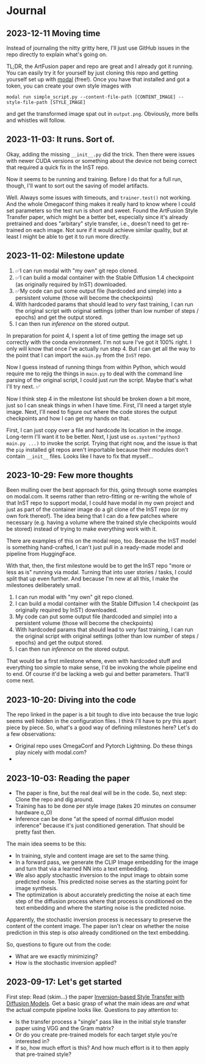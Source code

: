 # Journal
## 2023-12-11 Moving time
Instead of journaling the nitty gritty here, I'll just use GitHub issues in the repo directly to explain what's going on.

TL;DR, the ArtFusion paper and repo are great and I already got it running. You can easily try it for yourself by just cloning this repo and getting yourself set up with [modal](modal.com) (free!). Once you have that installed and got a token, 
you can create your own style images with 

`modal run simple_script.py --content-file-path [CONTENT_IMAGE] --style-file-path [STYLE_IMAGE]`

and get the transformed image spat out in `output.png`. Obviously, more bells and whistles will follow.

## 2023-11-03: It runs. Sort of.
Okay, adding the missing `__init__.py` did the trick. Then there were issues with newer CUDA versions or something about the device not being correct that required a quick fix in the InST repo.

Now it seems to be running and training. Before I do that for a full run, though, I'll want to sort out the saving of model artifacts.

Well. Always some issues with timeouts, and `trainer.test()` not working. And the whole Omegaconf thing makes it really hard to know where I could set parameters so the test run is short and sweet.
Found the ArtFusion Style Transfer paper, which might be a better bet, especially since it's already pretrained and does "arbitary" style transfer, i.e., doesn't need to get re-trained on each image. Not sure if it would achieve 
similar quality, but at least I might be able to get it to run more directly.

## 2023-11-02: Milestone update
1. ✅I can run modal with "my own" git repo cloned.
2. ✅I can build a modal container with the Stable Diffusion 1.4 checkpoint (as originally required by InST) downloaded.
3. ✅My code can put some output file (hardcoded and simple) into a persistent volume (those will become the checkpoints)
4. With hardcoded params that should lead to _very_ fast training, I can run the original script with original settings (other than low number of steps / epochs) and get the output stored.
5. I can then run _inference_ on the stored output.

In preparation for point 4, I spent a lot of time getting the image set up correctly with the conda environment. I'm not sure I've got it 100% right. I only will know that once I've actually run step 4. But I can get all the way to the point that I can import the `main.py` from the `InST` repo.

Now I guess instead of running things from within Python, which would require me to rejig the things in `main.py` to deal with the command line parsing of the original script, I could just 
_run_ the script. Maybe that's what I'll try next. ✅

Now I think step 4 in the milestone list should be broken down a bit more, just so I can sneak things in when I have time. First, I'll need a target style image. Next, I'll need to figure 
out where the code stores the output checkpoints and how I can get my hands on that.

First, I can just copy over a file and hardcode its location in the _image_. Long-term I'll want it to be better.
Next, I just use `os.system("python3 main.py ...)` to invoke the script. Trying that right now, and the issue is that the `pip` installed git repos aren't importable because 
their modules don't contain `__init__` files. Looks like I have to fix that myself...

## 2023-10-29: Few more thoughts
Been mulling over the best approach for this, going through some examples on modal.com. It seems rather than retro-fitting or re-writing the whole of that InST repo to support modal, I could have modal in my own project and just as part of the container image do a git clone of the InST repo (or my own fork thereof). The idea being that I can do a few patches where necessary (e.g. having a volume where the trained style checkpoints would be stored) instead of trying to make everything work with it.

There are examples of this on the modal repo, too. Because the InST model is something hand-crafted, I can't just pull in a ready-made model and pipeline from HuggingFace.

With that, then, the first milestone would be to get the InST repo "more or less as is" running via modal. 
Turning that into user stories / tasks, I could split that up even further. And because I'm new at all this, I make the milestones deliberately small.

1. I can run modal with "my own" git repo cloned.
2. I can build a modal container with the Stable Diffusion 1.4 checkpoint (as originally required by InST) downloaded.
3. My code can put some output file (hardcoded and simple) into a persistent volume (those will become the checkpoints)
4. With hardcoded params that should lead to _very_ fast training, I can run the original script with original settings (other than low number of steps / epochs) and get the output stored.
5. I can then run _inference_ on the stored output.

That would be a first milestone where, even with hardcoded stuff and everything too simple to make sense, I'd be invoking the whole pipeline end to end. Of course it'd be lacking a web gui and better parameters. That'll come next.

## 2023-10-20: Diving into the code
The repo linked in the paper is a bit tough to dive into because the true logic seems well hidden in the configuration files. I think I'll have to pry this apart piece by piece. 
So, what's a good way of defining milestones here? Let's do a few observations:

* Original repo uses OmegaConf and Pytorch Lightning. Do these things play nicely with modal.com?
* 

## 2023-10-03: Reading the paper
* The paper is fine, but the real deal will be in the code. So, next step: Clone the repo and dig around.
* Training has to be done per style image (takes 20 minutes on consumer hardware o_O)
* Inference can be done "at the speed of normal diffusion model inference" because it's just conditioned generation. That should be pretty fast then.

The main idea seems to be this: 
* In training, style and content image are set to the same thing.
* In a forward pass, we generate the CLIP Image embedding for the image and turn that via a learned NN into a text embedding.
* We also apply stochastic inversion to the input image to obtain some predicted noise. This predicted noise serves as the starting point for image synthesis.
* The optimization is about accurately predicting the noise at each time step of the diffusion process where that process is conditioned on the text embedding and where the starting noise is the predicted noise.

Apparently, the stochastic inversion process is necessary to preserve the content of the content image. The paper isn't clear on whether the noise prediction in this step is _also_ already conditioned on the text embedding.

So, questions to figure out from the code:
- What are we exactly minimizing?
- How is the stochastic inversion applied?

## 2023-09-17: Let's get started
First step: Read (skim...) the paper [Inversion-based Style Transfer with Diffusion Models](https://arxiv.org/abs/2211.13203). Get a basic grasp of what the main ideas are _and_ what the actual compute pipeline looks like. Questions to pay attention to:

* Is the transfer process a "single" pass like in the initial style transfer paper using VGG and the Gram matrix?
* Or do you create pre-trained models for each target style you're interested in?
* If so, how much effort is this? And how much effort is it to then apply that pre-trained style?
